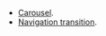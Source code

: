 - [Carousel](https://jakearchibald.github.io/portal-demos/carousel/).
- [Navigation transition](https://jakearchibald.github.io/portal-demos/navtrans/).
